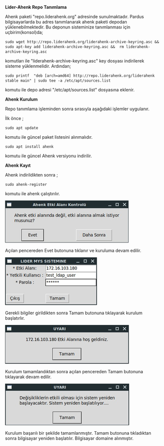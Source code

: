 **Lider-Ahenk Repo Tanımlama**

Ahenk paketi "repo.liderahenk.org" adresinde sunulmaktadır. Pardus bilgisayarlarda bu adres tanımlanarak ahenk paketi 
depodan yüklenebilmektedir. Bu deponun sisteminize tanımlanması için uçbirim(konsol)da;

    sudo wget http://repo.liderahenk.org/liderahenk-archive-keyring.asc && sudo apt-key add liderahenk-archive-keyring.asc &&  rm liderahenk-archive-keyring.asc
    
komutları ile "liderahenk-archive-keyring.asc" key dosyası indirilerek sisteme yüklenmelidir. Ardından;

    sudo printf  "deb [arch=amd64] http://repo.liderahenk.org/liderahenk stable main" | sudo tee -a /etc/apt/sources.list
    
komutu ile depo adresi "/etc/apt/sources.list" dosyasına eklenir.

**Ahenk Kurulum**

Repo tanımlama işleminden sonra sırasıyla aşağıdaki işlemler uygulanır.

İlk önce ;

    sudo apt update
    
komutu ile güncel paket listesini alınmalıdır.

    sudo apt install ahenk
    
komutu ile güncel Ahenk versiyonu indirilir.    

**Ahenk Kayıt**

Ahenk indirildikten sonra ;
    
    sudo ahenk-register

komutu ile ahenk çalıştırılır.

![Ahenkregister](./images/ahenkregister.jpeg)

Açılan pencereden Evet butonuna tıklanır ve kuruluma devam edilir.

![Ahenkregister](./images/ahenkregisterinfo.jpeg)

Gerekli bilgiler girildikten sonra Tamam butonuna tıklayarak kurulum başlatırlır.

![Ahenkregister](./images/hosgeldiniz.jpeg)

Kurulum tamamlandıktan sonra açılan pencereden Tamam butonuna tıklayarak devam edilir.

![Ahenkregister](./images/restart.jpeg)

Kurulum başarılı bir şekilde tamamlanmıştır. Tamam butonuna tıkladıktan sonra bilgisayar yeniden başlatılır.
Bilgisayar domaine alınmıştır.<link href=/lider2.0/assets/style.css rel=stylesheet></link>
